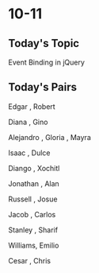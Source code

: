 # 10-11

## Today's Topic
Event Binding in jQuery


## Today's Pairs

Edgar , Robert 

Diana , Gino 

Alejandro , Gloria , Mayra 

Isaac , Dulce 

Diango , Xochitl 

Jonathan , Alan 

Russell , Josue 

Jacob , Carlos 

Stanley , Sharif 

Williams, Emilio 

Cesar , Chris 

 
